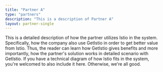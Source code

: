 ```yaml
---
title: "Partner A"
type: "partners"
description: "This is a description of Partner A"
layout: partner-single
---
```


This is a detailed description of how the partner utilizes Istio in the system. Specifically, how the company also use GetIstio in order to get better value from Istio. Thus, the reader can learn how GetIstio gives benefits and more importantly, how the partner's solution works in detailed scenario with GetIstio. If you have a technical diagram of how Istio fits in the system, you're welcomed to also include it here. Otherwise, we're all good.
